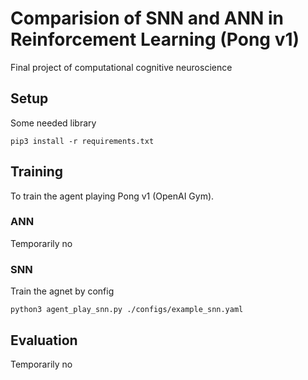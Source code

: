 # Comparision of SNN and ANN in Reinforcement Learning (Pong v1)

Final project of computational cognitive neuroscience

## Setup

Some needed library

```
pip3 install -r requirements.txt
```

## Training

To train the agent playing Pong v1 (OpenAI Gym).

### ANN

Temporarily no

### SNN

Train the agnet by config

```
python3 agent_play_snn.py ./configs/example_snn.yaml
```

## Evaluation

Temporarily no
